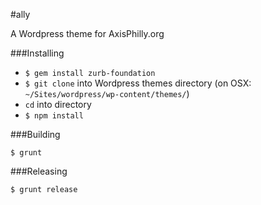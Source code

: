 #ally

A Wordpress theme for AxisPhilly.org

###Installing

- `$ gem install zurb-foundation`
- `$ git clone` into Wordpress themes directory (on OSX: `~/Sites/wordpress/wp-content/themes/`)
- `cd` into directory
- `$ npm install`

###Building

`$ grunt`

###Releasing

`$ grunt release`
